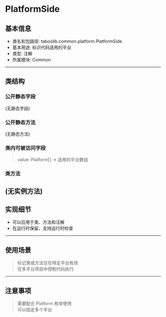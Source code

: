 # PlatformSide  
## 基本信息  
- 类名和包路径: taboolib.common.platform.PlatformSide  
- 基本用途: 标识代码适用的平台  
- 类型: 注解  
- 所属模块: Common  
---
## 类结构  
  
### 公开静态字段  
(无静态字段)  
  
### 公开静态方法  
(无静态方法)  
  
### 类内可被访问字段  
> value: Platform[] -> 适用的平台数组  
  
### 类方法  
(无实例方法)  
---
## 实现细节  
- 可以应用于类、方法和注解  
- 在运行时保留，支持运行时检查  
---
## 使用场景  
> 标记类或方法仅在特定平台有效  
> 在多平台项目中控制代码执行  
---
## 注意事项  
> 需要配合 Platform 枚举使用  
> 可以指定多个平台  